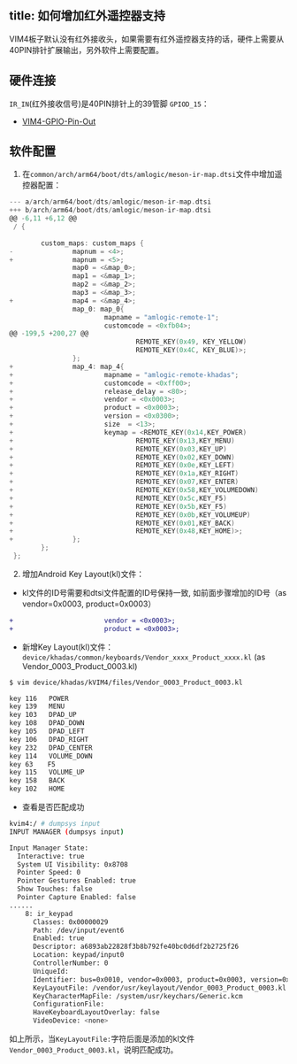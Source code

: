 title: 如何增加红外遥控器支持
---

VIM4板子默认没有红外接收头，如果需要有红外遥控器支持的话，硬件上需要从40PIN排针扩展输出，另外软件上需要配置。


## 硬件连接
`IR_IN`(红外接收信号)是40PIN排针上的39管脚 `GPIOD_15`：

* [VIM4-GPIO-Pin-Out](/android/zh-cn/vim4/Interfaces#GPIO-Pinout)

## 软件配置
1. 在`common/arch/arm64/boot/dts/amlogic/meson-ir-map.dtsi`文件中增加遥控器配置：

```c
--- a/arch/arm64/boot/dts/amlogic/meson-ir-map.dtsi
+++ b/arch/arm64/boot/dts/amlogic/meson-ir-map.dtsi
@@ -6,11 +6,12 @@
 / {
 
        custom_maps: custom_maps {
-               mapnum = <4>;
+               mapnum = <5>;
                map0 = <&map_0>;
                map1 = <&map_1>;
                map2 = <&map_2>;
                map3 = <&map_3>;
+               map4 = <&map_4>;
                map_0: map_0{
                        mapname = "amlogic-remote-1";
                        customcode = <0xfb04>;
@@ -199,5 +200,27 @@
                                REMOTE_KEY(0x49, KEY_YELLOW)
                                REMOTE_KEY(0x4C, KEY_BLUE)>;
                };
+               map_4: map_4{
+                       mapname = "amlogic-remote-khadas";
+                       customcode = <0xff00>;
+                       release_delay = <80>;
+                       vendor = <0x0003>;
+                       product = <0x0003>;
+                       version = <0x0300>;
+                       size  = <13>;
+                       keymap = <REMOTE_KEY(0x14,KEY_POWER)
+                               REMOTE_KEY(0x13,KEY_MENU)
+                               REMOTE_KEY(0x03,KEY_UP)
+                               REMOTE_KEY(0x02,KEY_DOWN)
+                               REMOTE_KEY(0x0e,KEY_LEFT)
+                               REMOTE_KEY(0x1a,KEY_RIGHT)
+                               REMOTE_KEY(0x07,KEY_ENTER)
+                               REMOTE_KEY(0x58,KEY_VOLUMEDOWN)
+                               REMOTE_KEY(0x5c,KEY_F5)
+                               REMOTE_KEY(0x5b,KEY_F5)
+                               REMOTE_KEY(0x0b,KEY_VOLUMEUP)
+                               REMOTE_KEY(0x01,KEY_BACK)
+                               REMOTE_KEY(0x48,KEY_HOME)>;
+               };
        };
 };
```

2. 增加Android Key Layout(kl)文件：

* kl文件的ID号需要和dtsi文件配置的ID号保持一致, 如前面步骤增加的ID号（as vendor=0x0003, product=0x0003）
```diff
+                       vendor = <0x0003>;
+                       product = <0x0003>;
```

* 新增Key Layout(kl)文件：`device/khadas/common/keyboards/Vendor_xxxx_Product_xxxx.kl` (as Vendor_0003_Product_0003.kl)
```sh
$ vim device/khadas/kVIM4/files/Vendor_0003_Product_0003.kl
```
```sh
key 116   POWER
key 139   MENU
key 103   DPAD_UP
key 108   DPAD_DOWN
key 105   DPAD_LEFT
key 106   DPAD_RIGHT
key 232   DPAD_CENTER
key 114   VOLUME_DOWN
key 63  　F5
key 115   VOLUME_UP
key 158   BACK
key 102   HOME
```

* 查看是否匹配成功
```sh
kvim4:/ # dumpsys input
INPUT MANAGER (dumpsys input)

Input Manager State:
  Interactive: true
  System UI Visibility: 0x8708
  Pointer Speed: 0
  Pointer Gestures Enabled: true
  Show Touches: false
  Pointer Capture Enabled: false
......
    8: ir_keypad
      Classes: 0x00000029
      Path: /dev/input/event6
      Enabled: true
      Descriptor: a6893ab22828f3b8b792fe40bc0d6df2b2725f26
      Location: keypad/input0
      ControllerNumber: 0
      UniqueId:
      Identifier: bus=0x0010, vendor=0x0003, product=0x0003, version=0x0300
      KeyLayoutFile: /vendor/usr/keylayout/Vendor_0003_Product_0003.kl
      KeyCharacterMapFile: /system/usr/keychars/Generic.kcm
      ConfigurationFile:
      HaveKeyboardLayoutOverlay: false
      VideoDevice: <none>  
```
如上所示，当`KeyLayoutFile:`字符后面是添加的kl文件 `Vendor_0003_Product_0003.kl`，说明匹配成功。
